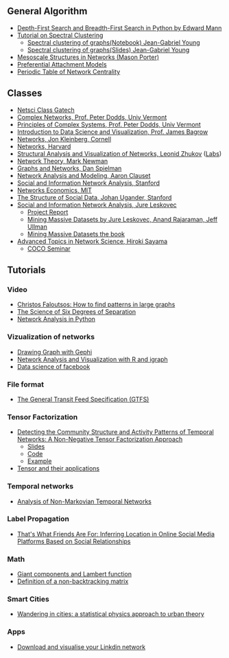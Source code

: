 ## General Algorithm

* [Depth-First Search and Breadth-First Search in Python by Edward Mann](http://eddmann.com/posts/depth-first-search-and-breadth-first-search-in-python/)
* [Tutorial on Spectral Clustering](http://www.kyb.mpg.de/fileadmin/user_upload/files/publications/attachments/Luxburg07_tutorial_4488[0].pdf)
  * [Spectral clustering of graphs(Notebook) Jean-Gabriel Young](https://github.com/jg-you/jg-you.github.io/blob/master/crm2016/notebooks/young2016_crm_spectral.ipynb)
  * [Spectral clustering of graphs(Slides) Jean-Gabriel Young](https://speakerdeck.com/jgyou/spectral-clustering-of-graphs)
* [Mesoscale Structures in Networks (Mason Porter)](http://fr.slideshare.net/masonporter/mesoscale-structures-in-networks-62116874)
* [Preferential Attachment Models](https://eventuallyalmosteverywhere.wordpress.com/2013/08/05/preferential-attachment-models/)
* [Periodic Table of Network Centrality
](http://schochastics.net/sna/periodic.html)

## Classes
* [Netsci Class Gatech](http://www.cc.gatech.edu/~dovrolis/Courses/NetSci/)
* [Complex Networks, Prof. Peter Dodds, Univ Vermont](http://www.uvm.edu/~pdodds/teaching/courses/303/)
* [Principles of Complex Systems, Prof. Peter Dodds, Univ Vermont](http://www.uvm.edu/~pdodds/teaching/courses/2015-08UVM-300/index.html)
* [Introduction to Data Science and Visualization, Prof. James Bagrow](http://bagrow.com/dsv/)
* [Networks, Jon Kleinberg, Cornell](https://courses.cit.cornell.edu/info2040_2015fa/)
* [Networks, Harvard](http://networksatharvard.com/)
* [Structural Analysis and Visualization of Networks, Leonid Zhukov](http://www.leonidzhukov.net/hse/2015/networks/) ([Labs](https://github.com/shestakoff/social_ntwks))
* [Network Theory, Mark Newman](http://www-personal.umich.edu/~mejn/courses/2015/cscs535/index.html)
* [Graphs and Networks, Dan Spielman](https://sites.google.com/a/yale.edu/462-562-graphs-and-networks/)
* [Network Analysis and Modeling, Aaron Clauset](http://tuvalu.santafe.edu/~aaronc/courses/5352/)
* [Social and Information Network Analysis, Stanford](http://web.stanford.edu/class/cs224w/handouts.html)
* [Networks Economics, MIT](http://ocw.mit.edu/courses/economics/14-15j-networks-fall-2009/index.htm)
* [The Structure of Social Data, Johan Ugander, Stanford](http://web.stanford.edu/~jugander/mse334/#)
* [Social and Information Network Analysis, Jure Leskovec](http://www.stanford.edu/class/cs224w/)
  * [Project Report](http://www.stanford.edu/class/cs224w/projects.html)
  * [Mining Massive Datasets by Jure Leskovec, Anand Rajaraman, Jeff Ullman](https://class.coursera.org/mmds-003/lecture)
  * [Mining Massive Datasets the book](http://www.mmds.org/)
* [ Advanced Topics in Network Science, Hiroki Sayama](http://bingweb.binghamton.edu/~sayama/SSIE641/)
  * [COCO Seminar](https://vimeo.com/user4630872)

## Tutorials
### Video
* [Christos Faloutsos: How to find patterns in large graphs](https://www.youtube.com/watch?v=GBzoNgqF-gQ&feature=youtu.be&ab_channel=LinkedInTechTalks)
* [The Science of Six Degrees of Separation](https://www.youtube.com/watch?v=TcxZSmzPw8k&feature=youtu.be&ab_channel=Veritasium)
* [Network Analysis in Python](https://www.datacamp.com/courses/network-analysis-in-python-part-1)

### Vizualization of networks
* [Drawing Graph with Gephi](http://www.martingrandjean.ch/gephi-introduction/)
* [Network Analysis and Visualization with R and igraph
](http://kateto.net/networks-r-igraph)
* [Data science of facebook](http://blog.stephenwolfram.com/2013/04/data-science-of-the-facebook-world/)

### File format
* [The General Transit Feed Specification (GTFS)](https://developers.google.com/transit/gtfs/)

###  Tensor Factorization
* [Detecting the Community Structure and Activity Patterns of Temporal Networks: A Non-Negative Tensor Factorization Approach](http://journals.plos.org/plosone/article?id=10.1371/journal.pone.0086028)
   * [Slides](https://t.co/cp9jgRLfZE)
   * [Code](https://github.com/mnick/scikit-tensor)
   * [Example](https://github.com/panisson/ntf-school)
* [Tensor and their applications](http://www.cip.ifi.lmu.de/~nickel/iswc2012-slides/#/)

### Temporal networks
* [Analysis of Non-Markovian Temporal Networks](https://www.sg.ethz.ch/team/people/ischoltes/research-insights/temporal-networks-demo/)

### Label Propagation
* [That's What Friends Are For: Inferring Location in Online Social Media Platforms Based on Social Relationships](https://www.google.fr/url?sa=t&rct=j&q=&esrc=s&source=web&cd=1&cad=rja&uact=8&ved=0ahUKEwiotP3Do_DLAhVMuhoKHZnaDF4QFggdMAA&url=https%3A%2F%2Fwww.aaai.org%2Focs%2Findex.php%2FICWSM%2FICWSM13%2Fpaper%2FviewFile%2F6067%2F6366&usg=AFQjCNEGiqhknZ7LPitS1ROCvKtSgItK1w&sig2=UCvuOArXkSYr6813k71RFA)

### Math
* [Giant components and Lambert function](http://www.johndcook.com/blog/2013/08/11/giant-components-and-the-lambert-w-function/)
* [Definition of a non-backtracking matrix](https://www.quora.com/What-is-an-intuitive-explanation-of-the-Hashimoto-non-backtracking-matrix-and-its-utility-in-network-analysis)

### Smart Cities
* [Wandering in cities: a statistical physics approach to urban theory](http://arxiv.org/abs/1511.08236)

### Apps
* [Download and visualise your Linkdin network](http://socilab.com/#home)
